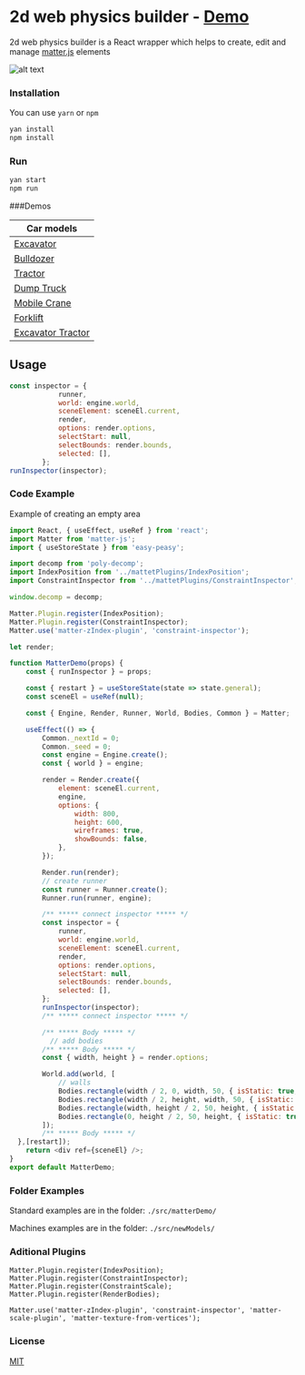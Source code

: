 # 2d web physics builder - [Demo](https://www.physics-builder.fun/)

2d web physics builder is a React wrapper which helps to create, edit and manage [matter.js](https://github.com/liabru/matter-js) elements

![alt text](https://github.com/andriytupac/2d-web-physics-builder/blob/master/animation.gif)

### Installation

You can use `yarn` or `npm`

```bash
yan install
npm install
```
### Run
```bash
yan start
npm run
```
###Demos

| Car models  |
| ------------- |
| [Excavator](https://www.physics-builder.fun/new-models/excavator) | 
| [Bulldozer](https://www.physics-builder.fun/new-models/bulldozer) | 
| [Tractor](https://www.physics-builder.fun/new-models/tractor) |
| [Dump Truck](https://www.physics-builder.fun/new-models/dumpTruck) |
| [Mobile Crane](https://www.physics-builder.fun/new-models/mobileCrane) |
| [Forklift](https://www.physics-builder.fun/new-models/forklift) |
| [Excavator Tractor](https://www.physics-builder.fun/new-models/excavatorTractor) |
## Usage

```javaScript
const inspector = {
			runner,
			world: engine.world,
			sceneElement: sceneEl.current,
			render,
			options: render.options,
			selectStart: null,
			selectBounds: render.bounds,
			selected: [],
		};
runInspector(inspector);
```

### Code Example
Example of creating an empty area
```javaScript
import React, { useEffect, useRef } from 'react';
import Matter from 'matter-js';
import { useStoreState } from 'easy-peasy';

import decomp from 'poly-decomp';
import IndexPosition from '../mattetPlugins/IndexPosition';
import ConstraintInspector from '../mattetPlugins/ConstraintInspector';

window.decomp = decomp;

Matter.Plugin.register(IndexPosition);
Matter.Plugin.register(ConstraintInspector);
Matter.use('matter-zIndex-plugin', 'constraint-inspector');

let render;

function MatterDemo(props) {
	const { runInspector } = props;

	const { restart } = useStoreState(state => state.general);
	const sceneEl = useRef(null);

	const { Engine, Render, Runner, World, Bodies, Common } = Matter;

	useEffect(() => {
		Common._nextId = 0;
		Common._seed = 0;
		const engine = Engine.create();
		const { world } = engine;

		render = Render.create({
			element: sceneEl.current,
			engine,
			options: {
				width: 800,
				height: 600,
				wireframes: true,
				showBounds: false,
			},
		});

		Render.run(render);
		// create runner
		const runner = Runner.create();
		Runner.run(runner, engine);

		/** ***** connect inspector ***** */
		const inspector = {
			runner,
			world: engine.world,
			sceneElement: sceneEl.current,
			render,
			options: render.options,
			selectStart: null,
			selectBounds: render.bounds,
			selected: [],
		};
		runInspector(inspector);
		/** ***** connect inspector ***** */

		/** ***** Body ***** */
		  // add bodies
		/** ***** Body ***** */
		const { width, height } = render.options;

		World.add(world, [
			// walls
			Bodies.rectangle(width / 2, 0, width, 50, { isStatic: true, label: 'Top wall' }),
			Bodies.rectangle(width / 2, height, width, 50, { isStatic: true, label: 'Bottom wall' }),
			Bodies.rectangle(width, height / 2, 50, height, { isStatic: true, label: 'Right wall' }),
			Bodies.rectangle(0, height / 2, 50, height, { isStatic: true, label: 'Left wall' }),
		]);
		/** ***** Body ***** */
  },[restart]);
	return <div ref={sceneEl} />;
}
export default MatterDemo;

```
### Folder Examples
Standard examples are in the folder: ```./src/matterDemo/```

Machines examples are in the folder: ```./src/newModels/```

### Aditional Plugins 
```
Matter.Plugin.register(IndexPosition);
Matter.Plugin.register(ConstraintInspector);
Matter.Plugin.register(ConstraintScale);
Matter.Plugin.register(RenderBodies);

Matter.use('matter-zIndex-plugin', 'constraint-inspector', 'matter-scale-plugin', 'matter-texture-from-vertices');
```

### License
[MIT](https://choosealicense.com/licenses/mit/)
